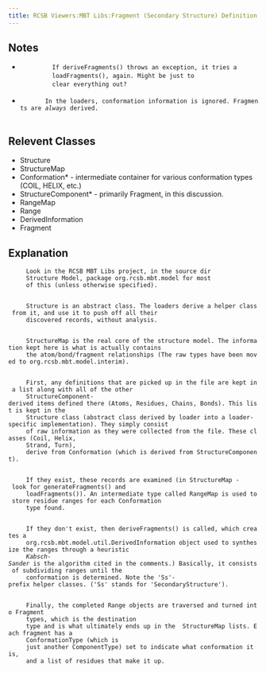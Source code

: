 ```yaml
---
title: RCSB Viewers:MBT Libs:Fragment (Secondary Structure) Definition
---
```


Notes
-----

-   `         If `<span class="methodname">`deriveFragments()`</span>` throws an exception, it tries a`  
    `         `<span class="methodname">`loadFragments()`</span>`, again. Might be just to`  
    `         clear everything out?`  
    `     `
-   `       In the loaders, conformation information is ignored. Fragments are `<em>`always`</em>` derived.`  
    `     `

Relevent Classes
----------------

-   Structure
-   StructureMap
-   Conformation\* - intermediate container for various conformation
    types (COIL, HELIX, etc.)
-   StructureComponent\* - primarily
    <span class="classname">Fragment</span>, in this discussion.
-   RangeMap
-   Range
-   DerivedInformation
-   Fragment

Explanation
-----------

`     Look in the `<span class="projectname">`RCSB MBT Libs`</span>` project, in the source dir`  
`     `<span class="foldername">`Structure Model`</span>`, package `<span class="packagename">`org.rcsb.mbt.model`</span>` for most`  
`     of this (unless otherwise specified).`  
`   `

`     `<span class="classname">`Structure`</span>` is an abstract class. The loaders derive a helper class from it, and use it to push off all their`  
`     discovered records, without analysis.`  
`   `

`     `<span class="classname">`StructureMap`</span>` is the real core of the structure model. The information kept here is what is actually contains`  
`     the atom/bond/fragment relationships (The raw types have been moved to `<span class="packagename">`org.rcsb.mbt.model.interim`</span>`).`  
`   `

`     First, any definitions that are picked up in the file are kept in a list along with all of the other`  
`     `<span class="classname">`StructureComponent`</span>`-derived items defined there (Atoms, Residues, Chains, Bonds). This list is kept in the`  
`     `<span class="classname">`Structure`</span>` class (abstract class derived by loader into a loader-specific implementation). They simply consist`  
`     of raw information as they were collected from the file. These classes (`<span class="classname">`Coil`</span>`, `<span class="classname">`Helix`</span>`,`  
`     `<span class="classname">`Strand`</span>`, `<span class="classname">`Turn`</span>`),`  
`     derive from `<span class="classname">`Conformation`</span>` (which is derived from `<span class="classname">`StructureComponent`</span>`).`  
`   `

`     If they exist, these records are examined (in `<span class="classname">`StructureMap`</span>` - look for `<span class="methodname">`generateFragments()`</span>` and`  
`     `<span class="methodname">`loadFragments()`</span>`). An intermediate type called `<span class="classname">`RangeMap`</span>` is used to store residue ranges for each Conformation`  
`     type found.`  
`   `

`     If they don't exist, then `<span class="methodname">`deriveFragments()`</span>` is called, which creates a`  
`     `<span class="classname">`org.rcsb.mbt.model.util.DerivedInformation`</span>` object used to synthesize the ranges through a heuristic`  
`     `<em>`Kabsch-Sander`</em>` is the algorithm cited in the comments.) Basically, it consists of subdividing ranges until the`  
`     conformation is determined. Note the 'Ss'-prefix helper classes. ('Ss' stands for 'SecondaryStructure').`  
`   `

`     Finally, the completed `<span class="classname">`Range`</span>` objects are traversed and turned into `<span class="classname">`Fragment`</span>  
`     types, which is the destination`  
`     type and is what ultimately ends up in the `<span class="classname">` StructureMap lists. Each fragment has a`  
`     `<span class="enumeration">`ConformationType`</span>` (which is`  
`     just another `<span class="enumeration">`ComponentType`</span>`) set to indicate what conformation it is,`  
`     and a list of residues that make it up.`  
`   `
